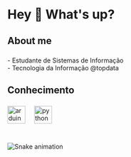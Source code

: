 <h1 align="left">Hey 👋 What's up?</h1>

###

<h2 align="left">About me</h2>

###

<p align="left">- Estudante de Sistemas de Informação<br>- Tecnologia da Informação @topdata</p>

###

<h2 align="left">Conhecimento</h2>

###

<div align="left">
  <img src="https://cdn.jsdelivr.net/gh/devicons/devicon/icons/arduino/arduino-original-wordmark.svg" height="40" alt="arduino logo"  />
  <img width="12" />
  <img src="https://cdn.jsdelivr.net/gh/devicons/devicon/icons/python/python-original-wordmark.svg" height="40" alt="python logo"  />
</div>

###

<br clear="both">

<img src="https://raw.githubusercontent.com/brunolima11/brunolima11/output/snake.svg" alt="Snake animation" />

###
